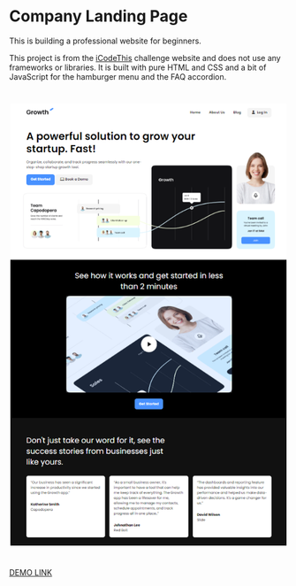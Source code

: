 # Company Landing Page

This is building a professional website for beginners.

This project is from the [iCodeThis](https://icodethis.com/) challenge website and does not use any frameworks or libraries. It is built with pure HTML and CSS and a bit of JavaScript for the hamburger menu and the FAQ accordion.

<img src="./images/screen.png" width="500" style="display:block;margin: 40px auto" />

[DEMO LINK](https://srtrace.github.io/growth-app-langding)
